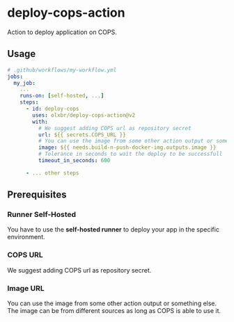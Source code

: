 # deploy-cops-action

Action to deploy application on COPS.

## Usage

```yaml
# .github/workflows/my-workflow.yml
jobs:
  my_job:
    ...
    runs-on: [self-hosted, ...]
    steps:
      - id: deploy-cops
        uses: olxbr/deploy-cops-action@v2
        with:
          # We suggest adding COPS url as repository secret
          url: ${{ secrets.COPS_URL }}
          # You can use the image from some other action output or something else
          image: ${{ needs.build-n-push-docker-img.outputs.image }}
          # Tolerance in seconds to wait the deploy to be successfull
          timeout_in_seconds: 600

      - ... other steps
```

## Prerequisites

### Runner Self-Hosted
You have to use the **self-hosted runner** to deploy your app in the specific environment.

### COPS URL
We suggest adding COPS url as repository secret.

### Image URL
You can use the image from some other action output or something else. The image can be from different sources as long as COPS is able to use it.
